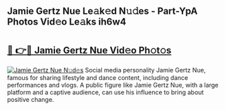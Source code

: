 ## Jamie Gertz Nue Le𝚊k𝚎d N𝚞𝚍es - Part-YpA Photos Vid𝚎o Le𝚊ks ih6w4

# <h2><a href="http://fb42dr7.evod.top/?m=Jamie+Gertz+Nue">🔗 👉🔴 Jamie Gertz Nue Vid𝚎o Ph𝚘t𝚘s</a></h2>

[![Jamie Gertz Nue N𝚞d𝚎s](https://i.imgur.com/8V9OHl7.gif)](http://fb42dr7.evod.top/?m=Jamie+Gertz+Nue)
Social media personality Jamie Gertz Nue, famous for sharing lifestyle and dance content, including dance performances and vlogs. A public figure like Jamie Gertz Nue, with a large platform and a captive audience, can use his influence to bring about positive change. 
